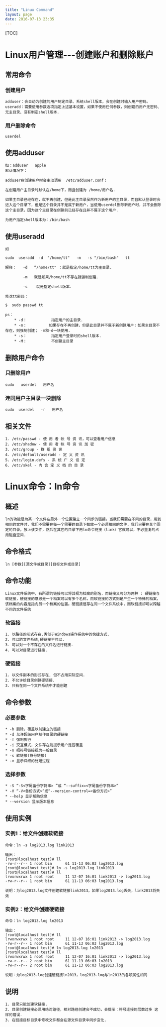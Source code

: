 ```yaml
---
title: "Linux Command"
layout: page
date: 2016-07-13 23:35
---
```


[TOC]

# Linux用户管理---创建账户和删除账户 #

## 常用命令 ##

### 创建用户 ###

	adduser：会自动为创建的用户制定目录、系统shell版本，会在创建时输入用户密码。
    useradd：需要使用参数选项指定上述基本设置，如果不使用任何参数，则创建的用户无密码、无主目录、没有制定shell版本.


### 用户删除命令 ###

	userdel

## 使用adduser ##
	如：adduser   apple
	默认情况下：

	adduser在创建用户时会主动调用  /etc/adduser.conf；

	在创建用户主目录时默认在/home下，而且创建为 /home/用户名.   

	如果主目录已经存在，就不再创建，但是此主目录虽然作为新用户的主目录，而且默认登录时会进入这个目录下，但是这个目录并不是属于新用户，当使用userdel删除新用户时，并不会删除这个主目录，因为这个主目录在创建前已经存在且并不属于这个用户.

	为用户指定shell版本为：/bin/bash



##  使用useradd ##

	如 

	sudo  useradd  -d  "/home/tt"   -m   -s "/bin/bash"   tt

	解释：   -d   “/home/tt" ：就是指定/home/tt为主目录.

            -m   就是如果/home/tt不存在就强制创建.

            -s    就是指定shell版本.

	修改tt密码：

	$  sudo passwd tt

	ps：
		* -d：           指定用户的主目录.
		* -m：          如果存在不再创建，但是此目录并不属于新创建用户；如果主目录不存在，则强制创建； -m和-d一块使用.
		* -s：           指定用户登录时的shell版本.
		* -M：           不创建主目录


## 删除用户命令 ##

### 只删除用户 ###
	sudo   userdel   用户名

### 连同用户主目录一块删除 ###
	sudo  userdel   -r   用户名

## 相关文件 ##

    1. /etc/passwd - 使 用 者 帐 号 资 讯，可以查看用户信息
    2. /etc/shadow - 使 用 者 帐 号 资 讯 加 密
    3. /etc/group - 群 组 资 讯
    4. /etc/default/useradd - 定 义 资 讯
    5. /etc/login.defs - 系 统 广 义 设 定
    6. /etc/skel - 内 含 定 义 档 的 目 录


# Linux命令：ln命令 #

## 概述 ##
	ln的功能是为某一个文件在另外一个位置建立一个同步的链接。当我们需要在不同的目录，用到相同的文件时，我们不需要在每一个需要的目录下都放一个必须相同的文件，我们只要在某个固定的目录，放上该文件，然后在其它的目录下用ln命令链接（link）它就可以，不必重复的占用磁盘空间.

## 命令格式 ## 
	ln [参数][源文件或目录][目标文件或目录]

## 命令功能 ##
	Linux文件系统中，有所谓的链接可以将其视为档案的别名，而链接又可分为两种 : 硬链接与软链接，硬链接的意思是一个档案可以有多个名称，而软链接的方式则是产生一个特殊的档案，该档案的内容是指向另一个档案的位置。硬链接是存在同一个文件系统中，而软链接却可以跨越不同的文件系统

### 软链接 ###
	1. 以路径的形式存在.类似于Windows操作系统中的快捷方式.
	2. 可以跨文件系统,硬链接不可以.
	3. 可以对一个不存在的文件名进行链接.
	4. 可以对目录进行链接.

### 硬链接 ###
	1. 以文件副本的形式存在, 但不占用实际空间.
	2. 不允许给目录创建硬链接.
	3. 只有在同一个文件系统中才能创建

## 命令参数 ##

### 必要参数 ###
	* -b 删除，覆盖以前建立的链接
	* -d 允许超级用户制作目录的硬链接
	* -f 强制执行
	* -i 交互模式，文件存在则提示用户是否覆盖
	* -n 把符号链接视为一般目录
	* -s 软链接(符号链接)
	* -v 显示详细的处理过程

### 选择参数 ###
	* -S “-S<字尾备份字符串> ”或 “--suffix=<字尾备份字符串>”
	* -V “-V<备份方式>”或“--version-control=<备份方式>”
	* --help 显示帮助信息
	* --version 显示版本信息

## 使用实例 ##

### 实例1：给文件创建软链接 ###
	命令：ln -s log2013.log link2013
	
	输出：
	[root@localhost test]# ll
	-rw-r--r-- 1 root bin      61 11-13 06:03 log2013.log
	[root@localhost test]# ln -s log2013.log link2013
	[root@localhost test]# ll
	lrwxrwxrwx 1 root root     11 12-07 16:01 link2013 -> log2013.log
	-rw-r--r-- 1 root bin      61 11-13 06:03 log2013.log

	说明：为log2013.log文件创建软链接link2013，如果log2013.log丢失，link2013将失效

### 实例2：给文件创建硬链接 ###
	命令：ln log2013.log ln2013
	
	输出：
	[root@localhost test]# ll
	lrwxrwxrwx 1 root root     11 12-07 16:01 link2013 -> log2013.log
	-rw-r--r-- 1 root bin      61 11-13 06:03 log2013.log
	[root@localhost test]# ln log2013.log ln2013
	[root@localhost test]# ll
	lrwxrwxrwx 1 root root     11 12-07 16:01 link2013 -> log2013.log
	-rw-r--r-- 2 root bin      61 11-13 06:03 ln2013
	-rw-r--r-- 2 root bin      61 11-13 06:03 log2013.log
	
	说明：为log2013.log创建硬链接ln2013，log2013.log与ln2013的各项属性相同

## 说明 ##
	1. 目录只能创建软链接.
	2. 目录创建链接必须用绝对路径，相对路径创建会不成功，会提示：符号连接的层数过多 这样的错误.
	3. 在链接目标目录中修改文件都会在源文件目录中同步变化.

 

